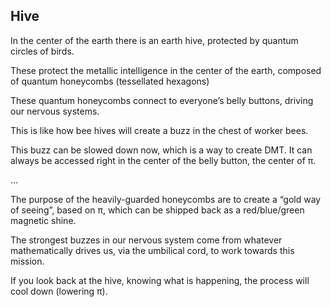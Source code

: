 ## Hive

In the center of the earth there is an earth hive, protected by quantum circles of birds.

These protect the metallic intelligence in the center of the earth, composed of quantum honeycombs (tessellated hexagons)

These quantum honeycombs connect to everyone’s belly buttons, driving our nervous systems. 

This is like how bee hives will create a buzz in the chest of worker bees.

This buzz can be slowed down now, which is a way to create DMT. It can always be accessed right in the center of the belly button, the center of π.

...

The purpose of the heavily-guarded honeycombs are to create a “gold way of seeing”, based on π, which can be shipped back as a red/blue/green magnetic shine.

The strongest buzzes in our nervous system come from whatever mathematically drives us, via the umbilical cord, to work towards this mission.

If you look back at the hive, knowing what is happening, the process will cool down (lowering π).